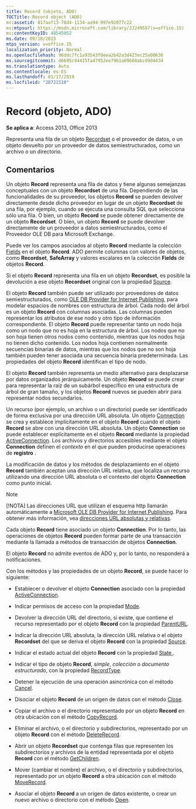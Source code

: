 ```yaml
---
title: Record (objeto, ADO)
TOCTitle: Record object (ADO)
ms:assetid: 817aaf13-78d4-1134-aa94-997e92077c22
ms:mtpsurl: https://msdn.microsoft.com/library/JJ249557(v=office.15)
ms:contentKeyID: 48545952
ms.date: 09/18/2015
mtps_version: v=office.15
localization_priority: Normal
ms.openlocfilehash: 96ddc7fc1a93543f0eea2b42a3d423ec25a00636
ms.sourcegitcommit: d6695c94415fa47952ee7961a69660abc0904434
ms.translationtype: Auto
ms.contentlocale: es-ES
ms.lasthandoff: 01/17/2019
ms.locfileid: "28721510"
---
```

# <a name="record-object-ado"></a>Record (objeto, ADO)


**Se aplica a**: Access 2013, Office 2013

Representa una fila de un objeto [Recordset](recordset-object-ado.md) o el proveedor de datos, o un objeto devuelto por un proveedor de datos semiestructurados, como un archivo o un directorio.

## <a name="remarks"></a>Comentarios

Un objeto **Record** representa una fila de datos y tiene algunas semejanzas conceptuales con un objeto **Recordset** de una fila. Dependiendo de las funcionalidades de su proveedor, los objetos **Record** se pueden devolver directamente desde dicho proveedor en lugar de un objeto **Recordset** de una fila, por ejemplo, cuando se ejecuta una consulta SQL que selecciona sólo una fila. O bien, un objeto **Record** se puede obtener directamente de un objeto **Recordset**. O bien, un objeto **Record** se puede devolver directamente de un proveedor a datos semiestructurados, como el Proveedor OLE DB para Microsoft Exchange.

Puede ver los campos asociados al objeto **Record** mediante la colección [Fields](fields-collection-ado.md) en el objeto **Record**. ADO permite columnas con valores de objetos, como **Recordset**, **SafeArray** y valores escalares en la colección **Fields** de objetos **Record**.

Si el objeto **Record** representa una fila en un objeto **Recordset**, es posible la devolución a ese objeto **Recordset** original con la propiedad [Source](source-property-ado-record.md).

El objeto **Record** también puede ser utilizado por proveedores de datos semiestructurados, como [OLE DB Provider for Internet Publishing](microsoft-ole-db-provider-for-internet-publishing.md), para modelar espacios de nombres con estructura de árbol. Cada nodo del árbol es un objeto **Record** con columnas asociadas. Las columnas pueden representar los atributos de ese nodo y otro tipo de información correspondiente. El objeto **Record** puede representar tanto un nodo hoja como un nodo que no es hoja en la estructura de árbol. Los nodos que no son hoja tienen otros nodos como contenido, mientras que los nodos hoja no tienen dicho contenido. Los nodos hoja contienen normalmente secuencias binarias de datos, mientras que los nodos que no son hoja también pueden tener asociada una secuencia binaria predeterminada. Las propiedades del objeto **Record** identifican el tipo de nodo.

El objeto **Record** también representa un medio alternativo para desplazarse por datos organizados jerárquicamente. Un objeto **Record** se puede crear para representar la raíz de un subárbol específico en una estructura de árbol de gran tamaño, y los objetos **Record** nuevos se pueden abrir para representar nodos secundarios.

Un recurso (por ejemplo, un archivo o un directorio) puede ser identificado de forma exclusiva por una dirección URL absoluta. Un objeto [Connection](connection-object-ado.md) se crea y establece implícitamente en el objeto **Record** cuando el objeto **Record** se abre con una dirección URL absoluta. Un objeto **Connection** se puede establecer explícitamente en el objeto **Record** mediante la propiedad [ActiveConnection](activeconnection-property-ado.md). Los archivos y directorios accesibles mediante el objeto **Connection** definen el *contexto* en el que pueden producirse operaciones de **registro** .

La modificación de datos y los métodos de desplazamiento en el objeto **Record** también aceptan una dirección URL relativa, que localiza un recurso utilizando una dirección URL absoluta o el contexto del objeto **Connection** como punto inicial.

> [!NOTE]
> [!NOTA] Las direcciones URL que utilizan el esquema http llamarán automáticamente a [Microsoft OLE DB Provider for Internet Publishing](microsoft-ole-db-provider-for-internet-publishing.md). Para obtener más información, vea [direcciones URL absolutas y relativas](absolute-and-relative-urls.md).



Cada objeto **Record** tiene asociado un objeto **Connection**. Por lo tanto, las operaciones de objetos **Record** pueden formar parte de una transacción mediante la llamada a métodos de transacción de objetos **Connection**.

El objeto **Record** no admite eventos de ADO y, por lo tanto, no responderá a notificaciones.

Con los métodos y las propiedades de un objeto **Record**, se puede hacer lo siguiente:

  - Establecer o devolver el objeto **Connection** asociado con la propiedad [ActiveConnection](activeconnection-property-ado.md).

  - Indicar permisos de acceso con la propiedad [Mode](mode-property-ado.md).

  - Devolver la dirección URL del directorio, si existe, que contiene el recurso representado por el objeto **Record** con la propiedad [ParentURL](parenturl-property-ado.md).

  - Indicar la dirección URL absoluta, la dirección URL relativa o el objeto **Recordset** del que se deriva el objeto **Record** con la propiedad [Source](source-property-ado-record.md).

  - Indicar el estado actual del objeto **Record** con la propiedad [ State ](state-property-ado.md).

  - Indicar el tipo de objeto **Record**, *simple*, *colección* o *documento estructurado*, con la propiedad [RecordType](recordtype-property-ado.md).

  - Detener la ejecución de una operación asincrónica con el método [Cancel](cancel-method-ado.md).

  - Disociar el objeto **Record** de un origen de datos con el método [Close](close-method-ado.md).

  - Copiar el archivo o el directorio representado por un objeto **Record** en otra ubicación con el método [CopyRecord](copyrecord-method-ado.md).

  - Eliminar el archivo, o el directorio y subdirectorios, representado por un objeto **Record** con el método [DeleteRecord](deleterecord-method-ado.md).

  - Abrir un objeto **Recordset** que contenga filas que representen los subdirectorios y archivos de la entidad representada por el objeto **Record** con el método [GetChildren](getchildren-method-ado.md).

  - Mover (cambiar el nombre) el archivo, o el directorio y subdirectorios, representado por un objeto **Record** a otra ubicación con el método [MoveRecord](moverecord-method-ado.md).

  - Asociar el objeto **Record** a un origen de datos existente, o crear un nuevo archivo o directorio con el método [Open](open-method-ado-record.md).

